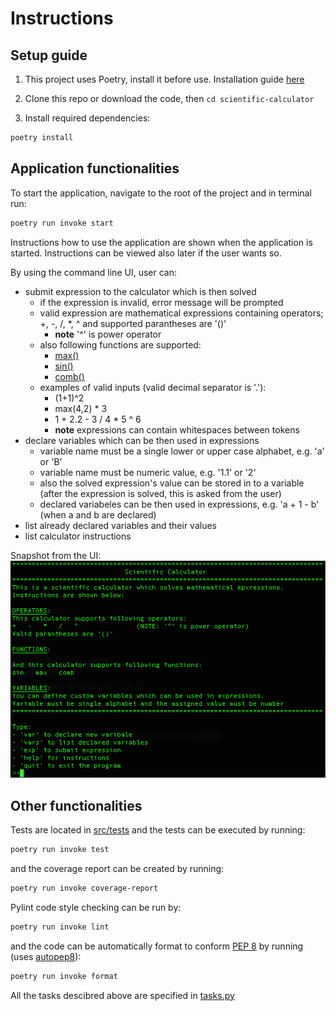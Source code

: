 # Instructions

## Setup guide


1. This project uses Poetry, install it before use. Installation guide [here](https://python-poetry.org/docs/#installation)

2. Clone this repo or download the code, then `cd scientific-calculator`

3. Install required dependencies:

```bash
poetry install
```

## Application functionalities

To start the application, navigate to the root of the project and in terminal run:
```bash
poetry run invoke start
```  

Instructions how to use the application are shown when the application is started. Instructions can be viewed also later if the user wants so.

By using the command line UI, user can:
- submit expression to the calculator which is then solved
    - if the expression is invalid, error message will be prompted
    - valid expression are mathematical expressions containing operators; +, -, /, *, ^ and supported parantheses are '()'
        - **note** '^' is power operator
    - also following functions are supported:
        - [max()](https://docs.python.org/3/library/functions.html#max)
        - [sin()](https://docs.python.org/3/library/math.html#math.sin)
        - [comb()](https://docs.python.org/3/library/math.html#math.sin)
    - examples of valid inputs (valid decimal separator is '.'):
        - (1+1)^2
        - max(4,2) * 3
        - 1 + 2.2 - 3 / 4 * 5 ^ 6
        - **note** expressions can contain whitespaces between tokens
- declare variables which can be then used in expressions
    - variable name must be a single lower or upper case alphabet, e.g. 'a' or 'B'
    - variable name must be numeric value, e.g. '1.1' or '2'
    - also the solved expression's value can be stored in to a variable (after the expression is solved, this is asked from the user)
    - declared variabeles can be then used in expressions, e.g. 'a + 1 - b' (when a and b are declared)
- list already declared variables and their values
- list calculator instructions

Snapshot from the UI:  
![alt text](images/ui.png)

## Other functionalities

Tests are located in [src/tests](../src/tests/) and the tests can be executed by running:
```bash
poetry run invoke test
```
and the coverage report can be created by running:
```bash
poetry run invoke coverage-report
```

Pylint code style checking can be run by:
```bash
poetry run invoke lint
```

and the code can be automatically format to conform [PEP 8](https://peps.python.org/pep-0008/) by running (uses [autopep8](https://github.com/hhatto/autopep8)):
```bash
poetry run invoke format
```

All the tasks descibred above are specified in [tasks.py](../tasks.py)